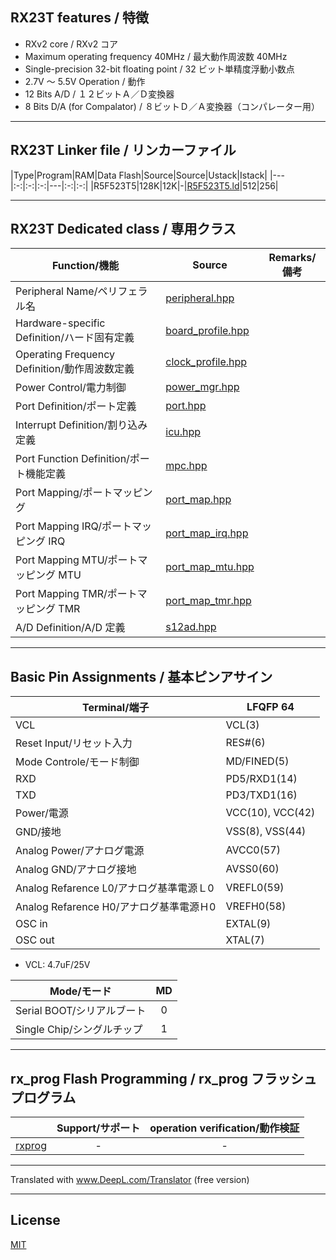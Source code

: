 
## RX23T features / 特徴

- RXv2 core / RXv2 コア
- Maximum operating frequency 40MHz / 最大動作周波数 40MHz
- Single-precision 32-bit floating point / 32 ビット単精度浮動小数点
- 2.7V ～ 5.5V Operation / 動作
- 12 Bits A/D / １２ビットＡ／Ｄ変換器
- 8 Bits D/A (for Compalator) / ８ビットＤ／Ａ変換器（コンパレーター用）

---

## RX23T Linker file / リンカーファイル

|Type|Program|RAM|Data Flash|Source|Source|Ustack|Istack|
|---|:-:|:-:|:-:|---|:-:|:-:|
|R5F523T5|128K|12K|-|[R5F523T5.ld](R5F523T5.ld)|512|256|

---

## RX23T Dedicated class / 専用クラス

|Function/機能|Source|Remarks/備考|
|---|---|:-:|
|Peripheral Name/ペリフェラル名|[peripheral.hpp](peripheral.hpp)||
|Hardware-specific Definition/ハード固有定義|[board_profile.hpp](board_profile.hpp)||
|Operating Frequency Definition/動作周波数定義|[clock_profile.hpp](clock_profile.hpp)||
|Power Control/電力制御|[power_mgr.hpp](power_mgr.hpp)||
|Port Definition/ポート定義|[port.hpp](port.hpp)||
|Interrupt Definition/割り込み定義|[icu.hpp](icu.hpp)||
|Port Function Definition/ポート機能定義|[mpc.hpp](mpc.hpp)||
|Port Mapping/ポートマッピング|[port_map.hpp](port_map.hpp)||
|Port Mapping IRQ/ポートマッピング IRQ|[port_map_irq.hpp](port_map_irq.hpp)||
|Port Mapping MTU/ポートマッピング MTU|[port_map_mtu.hpp](port_map_mtu.hpp)||
|Port Mapping TMR/ポートマッピング TMR|[port_map_tmr.hpp](port_map_tmr.hpp)||
|A/D Definition/A/D 定義|[s12ad.hpp](s12ad.hpp)||

---

## Basic Pin Assignments / 基本ピンアサイン

|Terminal/端子|LFQFP 64|
|---|---|
|VCL|VCL(3)|
|Reset Input/リセット入力|RES#(6)|
|Mode Controle/モード制御|MD/FINED(5)|
|RXD|PD5/RXD1(14)|
|TXD|PD3/TXD1(16)|
|Power/電源|VCC(10), VCC(42)|
|GND/接地|VSS(8), VSS(44)|
|Analog Power/アナログ電源|AVCC0(57)|
|Analog GND/アナログ接地|AVSS0(60)|
|Analog Refarence L0/アナログ基準電源Ｌ0|VREFL0(59)|
|Analog Refarence H0/アナログ基準電源Ｈ0|VREFH0(58)|
|OSC in|EXTAL(9)|
|OSC out|XTAL(7)|

- VCL: 4.7uF/25V

|Mode/モード|MD|
|---|:---:|
|Serial BOOT/シリアルブート|0|
|Single Chip/シングルチップ|1|

---

## rx_prog Flash Programming / rx_prog フラッシュプログラム

||Support/サポート|operation verification/動作検証|
|-|:-:|:-:|
|[rxprog](../rxprog)|-|-|

---

Translated with www.DeepL.com/Translator (free version)

---

## License

[MIT](../LICENSE)
